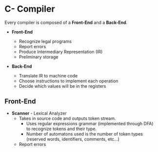 # C- Compiler

Every compiler is composed of a __Front-End__ and a __Back-End__.

* __Front-End__
  * Recognize legal programs
  * Report errors
  * Produce Intermediary Representation (IR)
  * Preliminary storage

* __Back-End__
  * Translate IR to machine code
  * Choose instructions to implement each operation
  * Decide which values will be in the registers

## Front-End

* __Scanner__ - Lexical Analyzer
  * Takes in source code and outputs token stream.
    * Uses regular expressions grammar (implemented through DFA) to recognize tokens and their type.
    * Number of automatons used is the number of token types (reserved words, identifiers, comments, etc...)
  * Report errors
